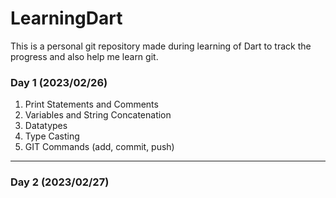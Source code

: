 # LearningDart
This is a personal git repository made during learning of Dart to track the progress and also help me learn git.

### Day 1 (2023/02/26)
1. Print Statements and Comments
2. Variables and String Concatenation 
3. Datatypes
4. Type Casting
5. GIT Commands (add, commit, push)
---
### Day 2 (2023/02/27)